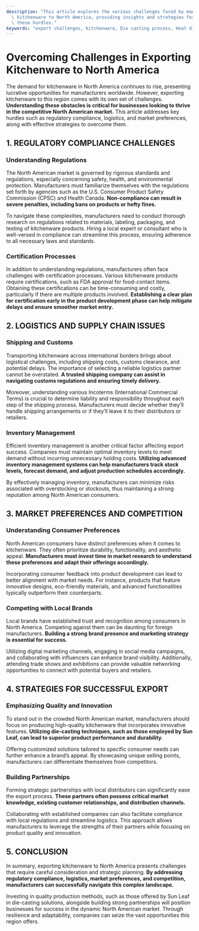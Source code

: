 ```yaml
---
description: "This article explores the various challenges faced by manufacturers in exporting\
  \ kitchenware to North America, providing insights and strategies for overcoming\
  \ these hurdles."
keywords: "export challenges, kitchenware, Die casting process, Heat dissipation performance"
---
```

# Overcoming Challenges in Exporting Kitchenware to North America

The demand for kitchenware in North America continues to rise, presenting lucrative opportunities for manufacturers worldwide. However, exporting kitchenware to this region comes with its own set of challenges. **Understanding these obstacles is critical for businesses looking to thrive in the competitive North American market.** This article addresses key hurdles such as regulatory compliance, logistics, and market preferences, along with effective strategies to overcome them.

## 1. REGULATORY COMPLIANCE CHALLENGES

### Understanding Regulations

The North American market is governed by rigorous standards and regulations, especially concerning safety, health, and environmental protection. Manufacturers must familiarize themselves with the regulations set forth by agencies such as the U.S. Consumer Product Safety Commission (CPSC) and Health Canada. **Non-compliance can result in severe penalties, including bans on products or hefty fines.**

To navigate these complexities, manufacturers need to conduct thorough research on regulations related to materials, labeling, packaging, and testing of kitchenware products. Hiring a local expert or consultant who is well-versed in compliance can streamline this process, ensuring adherence to all necessary laws and standards.

### Certification Processes

In addition to understanding regulations, manufacturers often face challenges with certification processes. Various kitchenware products require certifications, such as FDA approval for food-contact items. Obtaining these certifications can be time-consuming and costly, particularly if there are multiple products involved. **Establishing a clear plan for certification early in the product development phase can help mitigate delays and ensure smoother market entry.**

## 2. LOGISTICS AND SUPPLY CHAIN ISSUES

### Shipping and Customs 

Transporting kitchenware across international borders brings about logistical challenges, including shipping costs, customs clearance, and potential delays. The importance of selecting a reliable logistics partner cannot be overstated. **A trusted shipping company can assist in navigating customs regulations and ensuring timely delivery.**

Moreover, understanding various Incoterms (International Commercial Terms) is crucial to determine liability and responsibility throughout each step of the shipping process. Manufacturers must decide whether they’ll handle shipping arrangements or if they’ll leave it to their distributors or retailers.

### Inventory Management

Efficient inventory management is another critical factor affecting export success. Companies must maintain optimal inventory levels to meet demand without incurring unnecessary holding costs. **Utilizing advanced inventory management systems can help manufacturers track stock levels, forecast demand, and adjust production schedules accordingly.** 

By effectively managing inventory, manufacturers can minimize risks associated with overstocking or stockouts, thus maintaining a strong reputation among North American consumers.

## 3. MARKET PREFERENCES AND COMPETITION

### Understanding Consumer Preferences 

North American consumers have distinct preferences when it comes to kitchenware. They often prioritize durability, functionality, and aesthetic appeal. **Manufacturers must invest time in market research to understand these preferences and adapt their offerings accordingly.**

Incorporating consumer feedback into product development can lead to better alignment with market needs. For instance, products that feature innovative designs, eco-friendly materials, and advanced functionalities typically outperform their counterparts.

### Competing with Local Brands

Local brands have established trust and recognition among consumers in North America. Competing against them can be daunting for foreign manufacturers. **Building a strong brand presence and marketing strategy is essential for success.** 

Utilizing digital marketing channels, engaging in social media campaigns, and collaborating with influencers can enhance brand visibility. Additionally, attending trade shows and exhibitions can provide valuable networking opportunities to connect with potential buyers and retailers.

## 4. STRATEGIES FOR SUCCESSFUL EXPORT

### Emphasizing Quality and Innovation

To stand out in the crowded North American market, manufacturers should focus on producing high-quality kitchenware that incorporates innovative features. **Utilizing die-casting techniques, such as those employed by Sun Leaf, can lead to superior product performance and durability.** 

Offering customized solutions tailored to specific consumer needs can further enhance a brand’s appeal. By showcasing unique selling points, manufacturers can differentiate themselves from competitors.

### Building Partnerships  

Forming strategic partnerships with local distributors can significantly ease the export process. **These partners often possess critical market knowledge, existing customer relationships, and distribution channels.** 

Collaborating with established companies can also facilitate compliance with local regulations and streamline logistics. This approach allows manufacturers to leverage the strengths of their partners while focusing on product quality and innovation.

## 5. CONCLUSION

In summary, exporting kitchenware to North America presents challenges that require careful consideration and strategic planning. **By addressing regulatory compliance, logistics, market preferences, and competition, manufacturers can successfully navigate this complex landscape.** 

Investing in quality production methods, such as those offered by Sun Leaf in die-casting solutions, alongside building strong partnerships will position businesses for success in the dynamic North American market. Through resilience and adaptability, companies can seize the vast opportunities this region offers.
